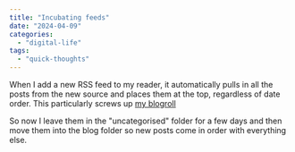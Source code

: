 ```yaml
---
title: "Incubating feeds"
date: "2024-04-09"
categories: 
  - "digital-life"
tags: 
  - "quick-thoughts"
---
```


When I add a new RSS feed to my reader, it automatically pulls in all the posts from the new source and places them at the top, regardless of date order. This particularly screws up [my blogroll](https://thoughts.uncountable.uk/blog-roll/)

So now I leave them in the "uncategorised" folder for a few days and then move them into the blog folder so new posts come in order with everything else.
